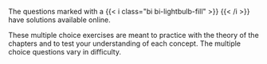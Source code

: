 The questions marked with a
{{< i class="bi bi-lightbulb-fill" >}}
{{< /i >}}
have solutions available online.


These multiple choice exercises are meant to practice with the theory of the chapters and to test your understanding of each concept. The multiple choice questions vary in difficulty. 
